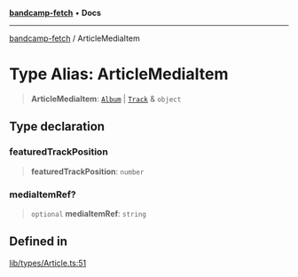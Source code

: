 [**bandcamp-fetch**](../README.md) • **Docs**

***

[bandcamp-fetch](../README.md) / ArticleMediaItem

# Type Alias: ArticleMediaItem

> **ArticleMediaItem**: [`Album`](../interfaces/Album.md) \| [`Track`](../interfaces/Track.md) & `object`

## Type declaration

### featuredTrackPosition

> **featuredTrackPosition**: `number`

### mediaItemRef?

> `optional` **mediaItemRef**: `string`

## Defined in

[lib/types/Article.ts:51](https://github.com/patrickkfkan/bandcamp-fetch/blob/e4cb82348d4aab387354625a2433077d57362f73/src/lib/types/Article.ts#L51)
